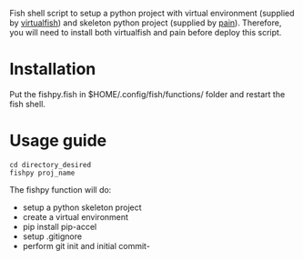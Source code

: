 Fish shell script to setup a python project with virtual environment (supplied by [virtualfish](https://github.com/adambrenecki/virtualfish.git)) and skeleton python project (supplied by [pain](https://github.com/petermelias/pain.git)). Therefore, you will need to install both virtualfish and pain before deploy this script.

Installation
===
Put the fishpy.fish in $HOME/.config/fish/functions/ folder and restart the fish shell. 

Usage guide
===
    cd directory_desired
    fishpy proj_name

The fishpy function will do:
- setup a python skeleton project
- create a virtual environment
- pip install pip-accel
- setup .gitignore
- perform git init and initial commit-

